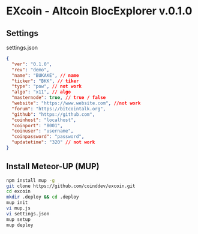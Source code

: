 # EXcoin - Altcoin BlocExplorer v.0.1.0

Settings
--
settings.json
```json
{
  "ver": "0.1.0",
  "rev": "demo",
  "name": "BUKAKE", // name
  "ticker": "BKK", // tiker
  "type": "pow", // not work
  "algo": "x11", // algo
  "masternode": true, // true / false
  "website": "https://www.website.com", //not work
  "forum": "https://bitcointalk.org",
  "github": "https://github.com",
  "coinhost": "localhost",
  "coinport": "8001",
  "coinuser": "username",
  "coinpassword": "password",
  "updatetime": "320" // not work
}
```

Install Meteor-UP (MUP)
--
```sh
npm install mup -g
git clone https://github.com/coinddev/excoin.git
cd excoin
mkdir .deploy && cd .deploy
mup init
vi mup.js
vi settings.json
mup setup
mup deploy
```

